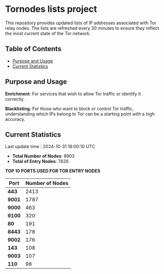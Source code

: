 # Tornodes lists project

This repository provides updated lists of IP addresses associated with Tor relay nodes. The lists are refreshed every 30 minutes to ensure they reflect the most current state of the Tor network.

## Table of Contents

- [Purpose and Usage](#purpose-and-usage)
- [Current Statistics](#current-statistics)


## Purpose and Usage

**Enrichment**: For services that wish to allow Tor traffic or identify it correctly.

**Blacklisting**: For those who want to block or control Tor traffic, understanding which IPs belong to Tor can be a starting point with a high accuracy.

## Current Statistics

Last update time : 2024-10-31 18:00:10 UTC

- **Total Number of Nodes**: 8903
- **Total of Entry Nodes**: 7826

**TOP 10 PORTS USED FOR TOR ENTRY NODES**

| **Port** | **Number of Nodes** |
|------|-----------------|
| **443**   | 2413  |
| **9001**   | 1787  |
| **9000**   | 463  |
| **9100**   | 320  |
| **80**   | 191  |
| **8443**   | 178  |
| **9002**   | 176  |
| **143**   | 108  |
| **9003**   | 107  |
| **110**   | 98  |

